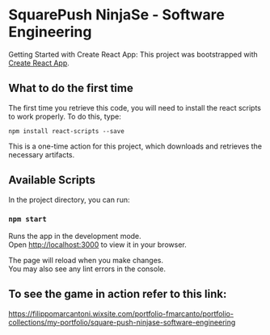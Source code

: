 # SquarePush NinjaSe - Software Engineering

Getting Started with Create React App: This project was bootstrapped with [Create React App](https://github.com/facebook/create-react-app).

## What to do the first time

The first time you retrieve this code, you will need to install the react scripts to work properly. To do this, type:

`npm install react-scripts --save`

This is a one-time action for this project, which downloads and retrieves the necessary artifacts.

## Available Scripts

In the project directory, you can run:

### `npm start`

Runs the app in the development mode.\
Open [http://localhost:3000](http://localhost:3000) to view it in your browser.

The page will reload when you make changes.\
You may also see any lint errors in the console.


## To see the game in action refer to this link:
https://filippomarcantoni.wixsite.com/portfolio-fmarcanto/portfolio-collections/my-portfolio/square-push-ninjase-software-engineering
